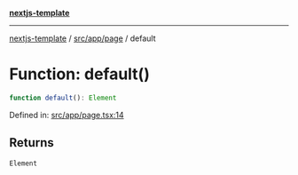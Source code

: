 [**nextjs-template**](../../../../README.md)

---

[nextjs-template](../../../../README.md) / [src/app/page](../README.md) / default

# Function: default()

```ts
function default(): Element
```

Defined in: [src/app/page.tsx:14](https://github.com/Its-Satyajit/nextjs-template/blob/a020f2e64682696d16eea8be5c54d400aa09764e/src/app/page.tsx#L14)

## Returns

`Element`
